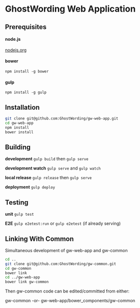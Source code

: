 GhostWording Web Application
============================

Prerequisites
-------------

#### node.js
[nodejs.org](http://nodejs.org)

#### bower
```npm install -g bower```

#### gulp
```npm install -g gulp```

Installation
------------

```sh
git clone git@github.com:GhostWording/gw-web-app.git
cd gw-web-app
npm install
bower install
```

Building
-----------------

**development**
```gulp build``` then ```gulp serve```

**development watch**
```gulp serve``` and ```gulp watch```

**local release** 
```gulp release``` then ```gulp serve```

**deployment** 
```gulp deploy```

Testing
-------

**unit** 
```gulp test```

**E2E** 
```gulp e2etest:run``` or ```gulp e2etest``` (if already serving)

Linking With Common
-------------------

Simultaneous development of gw-web-app and gw-common

```sh
cd ..
git clone git@github.com:GhostWording/gw-common.git
cd gw-common
bower link
cd ../gw-web-app
bower link gw-common
```

Then gw-common code can be edited/committed from either:

gw-common 
-or-
gw-web-app/bower_components/gw-common

